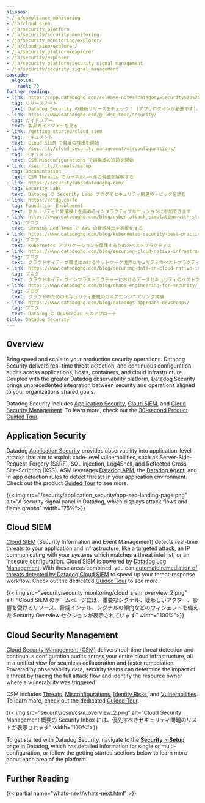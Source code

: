 ```yaml
---
aliases:
- /ja/compliance_monitoring
- /ja/cloud_siem
- /ja/security_platform
- /ja/security/security_monitoring
- /ja/security_monitoring/explorer/
- /ja/cloud_siem/explorer/
- /ja/security_platform/explorer
- /ja/security/explorer
- /ja/security_platform/security_signal_management
- /ja/security/security_signal_management
cascade:
  algolia:
    rank: 70
further_reading:
- link: https://app.datadoghq.com/release-notes?category=Security%20%26%20Compliance
  tag: リリースノート
  text: Datadog Security の最新リリースをチェック！ (アプリログインが必要です)。
- link: https://www.datadoghq.com/guided-tour/security/
  tag: ガイドツアー
  text: 製品ガイドツアーを見る
- link: /getting_started/cloud_siem
  tag: ドキュメント
  text: Cloud SIEM で脅威の検出を開始
- link: /security/cloud_security_management/misconfigurations/
  tag: ドキュメント
  text: CSM Misconfigurations で誤構成の追跡を開始
- link: /security/threats/setup
  tag: Documentation
  text: CSM Threats でカーネルレベルの脅威を解明する
- link: https://securitylabs.datadoghq.com/
  tag: Security Labs
  text: Datadog の Security Labs ブログでセキュリティ関連のトピックを読む
- link: https://dtdg.co/fe
  tag: Foundation Enablement
  text: セキュリティと脅威検出を高めるインタラクティブなセッションに参加できます
- link: https://www.datadoghq.com/blog/cyber-attack-simulation-with-stratus-red-team/
  tag: ブログ
  text: Stratus Red Team で AWS の脅威検出を高度化する
- link: https://www.datadoghq.com/blog/kubernetes-security-best-practices/
  tag: ブログ
  text: Kubernetes アプリケーションを保護するためのベストプラクティス
- link: https://www.datadoghq.com/blog/securing-cloud-native-infrastructure-network-perimeter/
  tag: ブログ
  text: クラウドネイティブ環境におけるネットワーク境界セキュリティのベストプラクティス
- link: https://www.datadoghq.com/blog/securing-data-in-cloud-native-infrastructure/
  tag: ブログ
  text: クラウドネイティブインフラストラクチャーにおけるデータセキュリティのベストプラクティス
- link: https://www.datadoghq.com/blog/chaos-engineering-for-security/
  tag: ブログ
  text: クラウドのためのセキュリティ重視のカオスエンジニアリング実験
- link: https://www.datadoghq.com/blog/datadogs-approach-devsecops/
  tag: ブログ
  text: Datadog の DevSecOps へのアプローチ
title: Datadog Security
---
```


## Overview

Bring speed and scale to your production security operations. Datadog Security delivers real-time threat detection, and continuous configuration audits across applications, hosts, containers, and cloud infrastructure. Coupled with the greater Datadog observability platform, Datadog Security brings unprecedented integration between security and operations aligned to your organizations shared goals.

Datadog Security includes [Application Security](#application-security-management), [Cloud SIEM](#cloud-siem), and [Cloud Security Management](#cloud-security-management). To learn more, check out the [30-second Product Guided Tour][14].

## Application Security

Datadog [Application Security][1] provides observability into application-level attacks that aim to exploit code-level vulnerabilities, such as Server-Side-Request-Forgery (SSRF), SQL injection, Log4Shell, and Reflected Cross-Site-Scripting (XSS). ASM leverages [Datadog APM][2], the [Datadog Agent][3], and in-app detection rules to detect threats in your application environment. Check out the product [Guided Tour](https://www.datadoghq.com/guided-tour/security/application-security-management/) to see more.

{{< img src="/security/application_security/app-sec-landing-page.png" alt="A security signal panel in Datadog, which displays attack flows and flame graphs" width="75%">}}

## Cloud SIEM

[Cloud SIEM][4] (Security Information and Event Management) detects real-time threats to your application and infrastructure, like a targeted attack, an IP communicating with your systems which matches a threat intel list, or an insecure configuration. Cloud SIEM is powered by [Datadog Log Management][5]. With these areas combined, you can [automate remediation of threats detected by Datadog Cloud SIEM][6] to speed up your threat-response workflow. Check out the dedicated [Guided Tour](https://www.datadoghq.com/guided-tour/security/cloud-siem/) to see more.

{{< img src="security/security_monitoring/cloud_siem_overview_2.png" alt="Cloud SIEM のホームページには、重要なシグナル、疑わしいアクター、影響を受けるリソース、脅威インテル、シグナルの傾向などのウィジェットを備えた Security Overview セクションが表示されています" width="100%">}}

## Cloud Security Management

[Cloud Security Management (CSM)][10] delivers real-time threat detection and continuous configuration audits across your entire cloud infrastructure, all in a unified view for seamless collaboration and faster remediation. Powered by observability data, security teams can determine the impact of a threat by tracing the full attack flow and identify the resource owner where a vulnerability was triggered.

CSM includes [Threats][12], [Misconfigurations][11], [Identity Risks][15], and [Vulnerabilities][16]. To learn more, check out the dedicated [Guided Tour][13].

{{< img src="security/csm/csm_overview_2.png" alt="Cloud Security Management 概要の Security Inbox には、優先すべきセキュリティ問題のリストが表示されます" width="100%">}}

To get started with Datadog Security, navigate to the [**Security** > **Setup**][9] page in Datadog, which has detailed information for single or multi-configuration, or follow the getting started sections below to learn more about each area of the platform.

## Further Reading

{{< partial name="whats-next/whats-next.html" >}}

[1]: /ja/security/application_security/
[2]: /ja/tracing/
[3]: /ja/agent/
[4]: /ja/security/cloud_siem
[5]: /ja/logs/
[6]: https://www.datadoghq.com/blog/automated-vulnerability-remediation-datadog/
[9]: https://app.datadoghq.com/security/configuration
[10]: /ja/security/cloud_security_management/
[11]: /ja/security/cloud_security_management/misconfigurations/
[12]: /ja/security/threats/
[13]: https://www.datadoghq.com/guided-tour/security/cloud-security-management/
[14]: https://www.datadoghq.com/guided-tour/security/
[15]: /ja/security/cloud_security_management/identity_risks/
[16]: /ja/security/cloud_security_management/vulnerabilities/